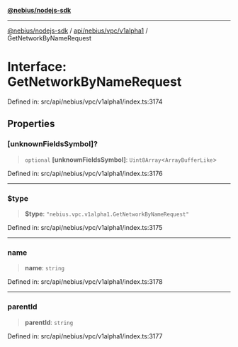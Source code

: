 [**@nebius/nodejs-sdk**](../../../../../README.md)

---

[@nebius/nodejs-sdk](../../../../../README.md) / [api/nebius/vpc/v1alpha1](../README.md) / GetNetworkByNameRequest

# Interface: GetNetworkByNameRequest

Defined in: src/api/nebius/vpc/v1alpha1/index.ts:3174

## Properties

### \[unknownFieldsSymbol\]?

> `optional` **\[unknownFieldsSymbol\]**: `Uint8Array`\<`ArrayBufferLike`\>

Defined in: src/api/nebius/vpc/v1alpha1/index.ts:3176

---

### $type

> **$type**: `"nebius.vpc.v1alpha1.GetNetworkByNameRequest"`

Defined in: src/api/nebius/vpc/v1alpha1/index.ts:3175

---

### name

> **name**: `string`

Defined in: src/api/nebius/vpc/v1alpha1/index.ts:3178

---

### parentId

> **parentId**: `string`

Defined in: src/api/nebius/vpc/v1alpha1/index.ts:3177
